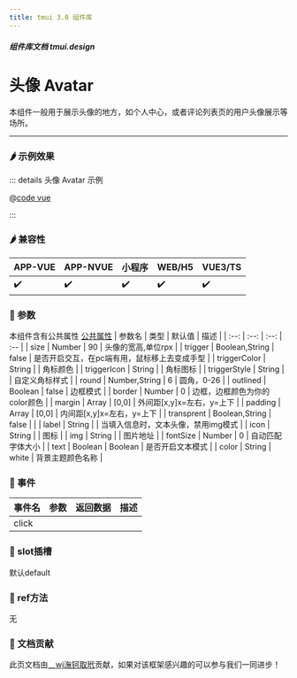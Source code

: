 ```yaml
---
title: tmui 3.0 组件库
---
```


<dirtoc></dirtoc>

##### 组件库文档 tmui.design

# 头像 Avatar
本组件一般用于展示头像的地方，如个人中心，或者评论列表页的用户头像展示等场所。

---

### :hot_pepper: 示例效果

<webview url="https://tmui.design/h5/#/pages/showdata/avatar"></webview>

::: details 头像 Avatar 示例

@[code vue](pages/showdata/avatar.nvue)

:::


### :hot_pepper: 兼容性

| APP-VUE | APP-NVUE | 小程序 | WEB/H5 | VUE3/TS |
| --- | --- | --- | --- | --- |
| :heavy_check_mark: | :heavy_check_mark: | :heavy_check_mark: | :heavy_check_mark: | :heavy_check_mark: |

### :seedling: 参数
本组件含有公共属性 [公共属性](/doc/spec/组件公共样式.md)
| 参数名 | 类型 | 默认值 | 描述 |
| :--: | :--: | :--: | :-- |
| size | Number | 90 | 头像的宽高,单位rpx |
| trigger | Boolean,String | false | 是否开启交互，在pc端有用，鼠标移上去变成手型 |
| triggerColor | String |  | 角标颜色 |
| triggerIcon | String |  | 角标图标 |
| triggerStyle | String |  | 自定义角标样式 |
| round | Number,String | 6 | 圆角，0-26 |
| outlined | Boolean | false | 边框模式 |
| border | Number | 0 | 边框，边框颜色为你的color颜色 |
| margin | Array | [0,0] | 外间距[x,y]x=左右，y=上下 |
| padding | Array | [0,0] | 内间距[x,y]x=左右，y=上下 |
| transprent | Boolean,String | false |  |
| label | String |  | 当填入信息时，文本头像，禁用img模式 |
| icon | String |  | 图标 |
| img | String |  | 图片地址 |
| fontSize | Number | 0 | 自动匹配字体大小 |
| text | Boolean | Boolean | 是否开启文本模式 |
| color | String | white | 背景主题颜色名称 |


### :rose: 事件
| 事件名 | 参数 | 返回数据 | 描述 |
| --- | --- | --- | --- |
| click |  |  |  |


### :corn: slot插槽
默认default

### :green_salad: ref方法
无

### :couplekiss: 文档贡献
此页文档由[﹎wj潕钶取玳](https://gitee.com/dxwj)贡献，如果对该框架感兴趣的可以参与我们一同进步！